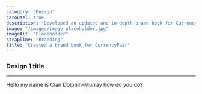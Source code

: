 ```yaml
---
category: "Design"
carousel: true
description: "Developed an updated and in-depth brand book for CurrencyFair, to improve consistency across the brand as we began to scale and enter more countries."
image: "/images/image-placeholder.jpg"
imageAlt: "Placeholder"
strapline: "Branding"
title: "Created a brand book for CurrencyFair"
---
```


### Design 1 title

---

Hello my name is Cian Dolphin-Murray how do you do?